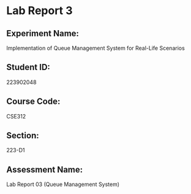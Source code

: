 # Lab Report 3

## Experiment Name:
Implementation of Queue Management System for Real-Life Scenarios

## Student ID: 
223902048

## Course Code:
CSE312

## Section:
223-D1

## Assessment Name:
Lab Report 03 (Queue Management System)
